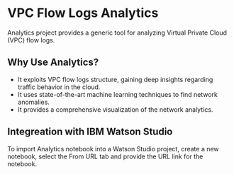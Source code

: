 # VPC Flow Logs Analytics

Analytics project provides a generic tool for analyzing Virtual Private Cloud (VPC) flow logs. 

## Why Use Analytics?
* It exploits VPC flow logs structure, gaining deep insights regarding traffic behavior in the cloud.
* It uses state-of-the-art machine learning techniques to find network anomalies.
* It provides a comprehensive visualization of the network analytics.

## Integreation with IBM Watson Studio
To import Analytics notebook into a Watson Studio project, create a new notebook, select the From URL tab and provide the URL link for the notebook.
